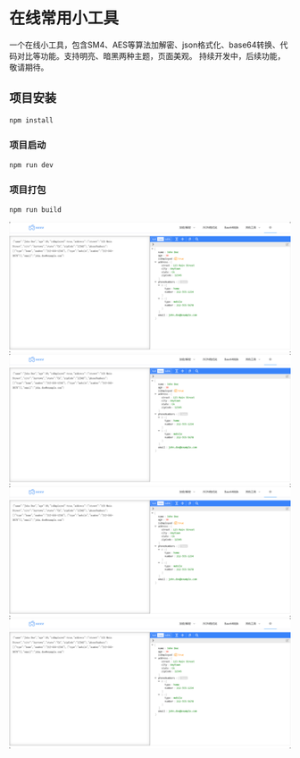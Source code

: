 # 在线常用小工具

一个在线小工具，包含SM4、AES等算法加解密、json格式化、base64转换、代码对比等功能。支持明亮、暗黑两种主题，页面美观。
持续开发中，后续功能，敬请期待。

## 项目安装

```bash
npm install
```

### 项目启动

```bash
npm run dev
```

### 项目打包

```bash
npm run build
```

![加解密](image.png)
![加解密](image.png)
![输入图片说明](image.png)
![输入图片说明](image.png)